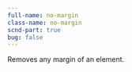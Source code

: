 ```yaml
---
full-name: no-margin
class-name: no-margin
scnd-part: true
bug: false
---
```

Removes any margin of an element.